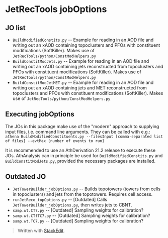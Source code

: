 # JetRecTools jobOptions

## JO list

* `BuildModifiedConstits.py` -- Example for reading in an AOD file and writing out an xAOD containing topoclusters and PFOs with constituent modifications (SoftKiller). Makes use of `JetRecTools/python/ConstModHelpers.py`
* `BuildConstitModJets.py` -- Example for reading in an AOD file and writing out an xAOD containing jets reconstructed from topoclusters and PFOs with constituent modifications (SoftKiller). Makes use of `JetRecTools/python/ConstModHelpers.py`
* `BuildConstitModJetMET.py` -- Example for reading in an AOD file and writing out an xAOD containing jets and MET reconstructed from topoclusters and PFOs with constituent modifications (SoftKiller). Makes use of `JetRecTools/python/ConstModHelpers.py`

## Executing jobOptions

The JOs in this package make use of the "modern" approach to supplying input files, i.e. command line arguments. They can be called with e.g.:
`athena BuildModifiedConstituents.py --filesInput [comma-separated list of files] --evtMax [number of events to run]`

It is recommended to use an AthDerivation 21.2 release to execute these JOs. AthAnalysis can in principle be used for `BuildModifiedConstits.py` and `BuildConstitModJets.py`, provided the necessary packages are installed.

## Outdated JO

* `JetTowerBuilder_jobOptions.py` --  Builds topotowers (towers from cells in topoclusters) and jets from the topotowers. Requires cell access.
* `runJetReco_topOptions.py` -- [Outdated] Calls `JetTowerBuilder_jobOptions.py`, then writes jets to CBNT.
* `samp.wt.CT7.py` -- [Outdated] Sampling weights for calibration?
* `samp.wt.CTfTC7.py` -- [Outdated] Sampling weights for calibration?
* `samp.wt.TC7.py` -- [Outdated] Sampling weights for calibration?


> Written with [StackEdit](https://stackedit.io/).
